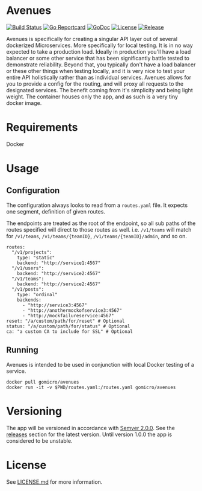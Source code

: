 # Avenues
[![Build Status](https://travis-ci.org/gomicro/avenues.svg)](https://travis-ci.org/gomicro/avenues)
[![Go Reportcard](https://goreportcard.com/badge/github.com/gomicro/avenues)](https://goreportcard.com/report/github.com/gomicro/avenues)
[![GoDoc](https://godoc.org/github.com/gomicro/avenues?status.svg)](https://godoc.org/github.com/gomicro/avenues)
[![License](https://img.shields.io/github/license/gomicro/avenues.svg)](https://github.com/gomicro/avenues/blob/master/LICENSE.md)
[![Release](https://img.shields.io/github/release/gomicro/avenues.svg)](https://github.com/gomicro/avenues/releases/latest)

Avenues is specifically for creating a singular API layer out of several dockerized Microservices.  More specifically for local testing.  It is in no way expected to take a production load.  Ideally in production you'll have a load balancer or some other service that has been significantly battle tested to demonstrate reliability. Beyond that, you typically don't have a load balancer or these other things when testing locally, and it is very nice to test your entire API holistically rather than as individual services. Avenues allows for you to provide a config for the routing, and will proxy all requests to the designated services. The benefit coming from it's simplicity and being light weight.  The container houses only the app, and as such is a very tiny docker image.

# Requirements
Docker

# Usage

## Configuration
The configuration always looks to read from a `routes.yaml` file.  It expects one segment, definition of given routes.

The endpoints are treated as the root of the endpoint, so all sub paths of the routes specified will direct to those routes as well.  i.e. `/v1/teams` will match for `/v1/teams`, `/v1/teams/{teamID}`, `/v1/teams/{teamID}/admin`, and so on.

```
routes:
  "/v1/projects":
    type: "static"
    backend: "http://service1:4567"
  "/v1/users":
    backend: "http://service2:4567"
  "/v1/teams":
    backend: "http://service2:4567"
  "/v1/posts":
    type: "ordinal"
    backends:
      - "http://service3:4567"
      - "http://anothermockofservice3:4567"
      - "http://mockfailureservice:4567"
reset: "/a/custom/path/for/reset" # Optional
status: "/a/custom/path/for/status" # Optional
ca: "a custom CA to include for SSL" # Optional
```

## Running
Avenues is intended to be used in conjunction with local Docker testing of a service.

```
docker pull gomicro/avenues
docker run -it -v $PWD/routes.yaml:/routes.yaml gomicro/avenues
```

# Versioning
The app will be versioned in accordance with [Semver 2.0.0](http://semver.org).  See the [releases](https://github.com/gomicro/avenues/releases) section for the latest version.  Until version 1.0.0 the app is considered to be unstable.

# License
See [LICENSE.md](./LICENSE.md) for more information.
